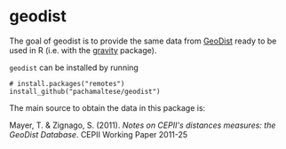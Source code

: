 # geodist

<!-- badges: start -->
<!-- badges: end -->

The goal of geodist is to provide the same data from [GeoDist](http://www.cepii.fr/CEPII/en/bdd_modele/download.asp?id=6) ready to be used in R (i.e. with the [gravity](https://pacha.dev/gravity) package).

`geodist` can be installed by running

```
# install.packages("remotes")
install_github("pachamaltese/geodist")
```

The main source to obtain the data in this package is:

Mayer, T. & Zignago, S. (2011). *Notes on CEPII's distances measures: the GeoDist Database*. CEPII Working Paper 2011-25
